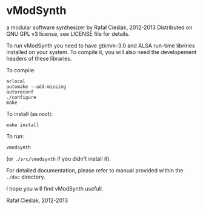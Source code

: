 vModSynth
===
a modular software synthesizer
by Rafał Cieślak, 2012-2013
Distributed on GNU GPL v3 license, see LICENSE file for details.

To run vModSynth you need to have gtkmm-3.0 and ALSA run-time libriries installed on your system.
To compile it, you will also need the developement headers of these libraries.

To compile:

    aclocal
    automake --add-missing
    autoreconf
    ./configure
    make

To install (as root):

    make install

To run:

    vmodsynth

(or `./src/vmodsynth` if you didn't install it).

For detailed documentation, please refer to manual provided within the `./doc` directory.

I hope you will find vModSynth usefull.

Rafał Cieślak, 2012-2013
